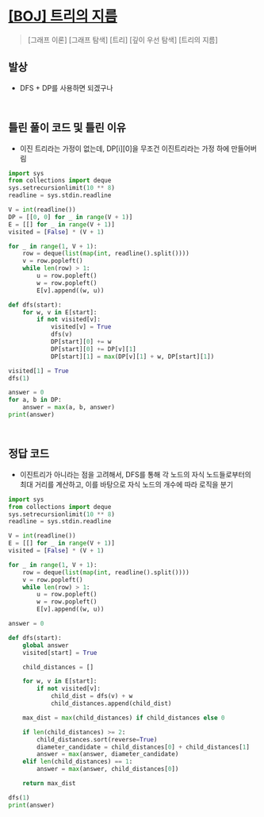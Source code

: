 # [[BOJ] 트리의 지름](https://www.acmicpc.net/problem/1167)

> [그래프 이론] [그래프 탐색] [트리] [깊이 우선 탐색] [트리의 지름]

## 발상

- DFS + DP를 사용하면 되겠구나

## <br> 틀린 풀이 코드 및 틀린 이유

- 이진 트리라는 가정이 없는데, DP[i][0]을 무조건 이진트리라는 가정 하에 만들어버림

```python
import sys
from collections import deque
sys.setrecursionlimit(10 ** 8)
readline = sys.stdin.readline

V = int(readline())
DP = [[0, 0] for _ in range(V + 1)]
E = [[] for _ in range(V + 1)]
visited = [False] * (V + 1)

for _ in range(1, V + 1):
    row = deque(list(map(int, readline().split())))
    v = row.popleft()
    while len(row) > 1:
        u = row.popleft()
        w = row.popleft()
        E[v].append((w, u))

def dfs(start):
    for w, v in E[start]:
        if not visited[v]:
            visited[v] = True
            dfs(v)
            DP[start][0] += w
            DP[start][0] += DP[v][1]
            DP[start][1] = max(DP[v][1] + w, DP[start][1])

visited[1] = True
dfs(1)

answer = 0
for a, b in DP:
    answer = max(a, b, answer)
print(answer)
```

## <br>정답 코드

- 이진트리가 아니라는 점을 고려해서, DFS를 통해 각 노드의 자식 노드들로부터의 최대 거리를 계산하고, 이를 바탕으로 자식 노드의 개수에 따라 로직을 분기

```python
import sys
from collections import deque
sys.setrecursionlimit(10 ** 8)
readline = sys.stdin.readline

V = int(readline())
E = [[] for _ in range(V + 1)]
visited = [False] * (V + 1)

for _ in range(1, V + 1):
    row = deque(list(map(int, readline().split())))
    v = row.popleft()
    while len(row) > 1:
        u = row.popleft()
        w = row.popleft()
        E[v].append((w, u))

answer = 0

def dfs(start):
    global answer
    visited[start] = True

    child_distances = []

    for w, v in E[start]:
        if not visited[v]:
            child_dist = dfs(v) + w
            child_distances.append(child_dist)

    max_dist = max(child_distances) if child_distances else 0

    if len(child_distances) >= 2:
        child_distances.sort(reverse=True)
        diameter_candidate = child_distances[0] + child_distances[1]
        answer = max(answer, diameter_candidate)
    elif len(child_distances) == 1:
        answer = max(answer, child_distances[0])

    return max_dist

dfs(1)
print(answer)
```
